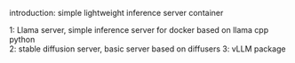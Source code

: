introduction: simple lightweight inference server container

1: Llama server, simple inference server for docker based on llama cpp python<br>
2: stable diffusion server, basic server based on diffusers
3: vLLM package
